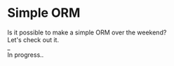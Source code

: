 # Simple ORM  
Is it possible to make a simple ORM over the weekend?  
Let's check out it.  
_      
In progress..
